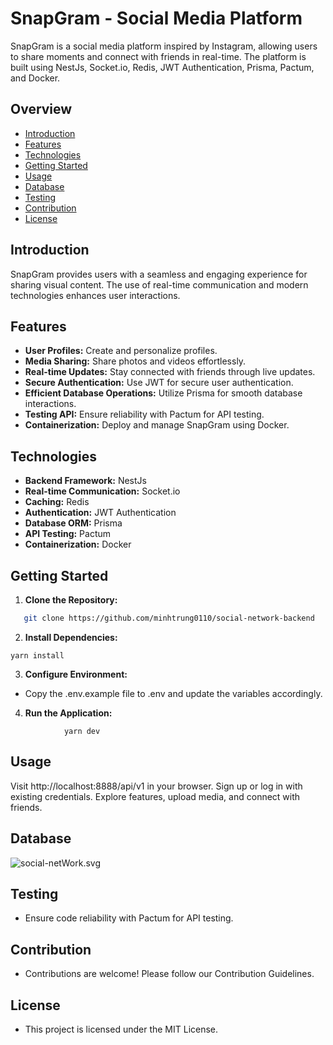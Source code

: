# SnapGram - Social Media Platform

SnapGram is a social media platform inspired by Instagram, allowing users to share moments and connect with friends in real-time. The platform is built using NestJs, Socket.io, Redis, JWT Authentication, Prisma, Pactum, and Docker.

## Overview

- [Introduction](#introduction)
- [Features](#features)
- [Technologies](#technologies)
- [Getting Started](#getting-started)
- [Usage](#usage)
- [Database](#database)
- [Testing](#testing)
- [Contribution](#contribution)
- [License](#license)

## Introduction

SnapGram provides users with a seamless and engaging experience for sharing visual content. The use of real-time communication and modern technologies enhances user interactions.

## Features

- **User Profiles:** Create and personalize profiles.
- **Media Sharing:** Share photos and videos effortlessly.
- **Real-time Updates:** Stay connected with friends through live updates.
- **Secure Authentication:** Use JWT for secure user authentication.
- **Efficient Database Operations:** Utilize Prisma for smooth database interactions.
- **Testing API:** Ensure reliability with Pactum for API testing.
- **Containerization:** Deploy and manage SnapGram using Docker.

## Technologies

- **Backend Framework:** NestJs
- **Real-time Communication:** Socket.io
- **Caching:** Redis
- **Authentication:** JWT Authentication
- **Database ORM:** Prisma
- **API Testing:** Pactum
- **Containerization:** Docker

## Getting Started

1. **Clone the Repository:**

```bash
   git clone https://github.com/minhtrung0110/social-network-backend
````
2. **Install Dependencies:**
````
yarn install
````
3. **Configure Environment:**

- Copy the .env.example file to .env and update the variables accordingly.

4. **Run the Application:**
````
            yarn dev
 ````
## Usage
Visit http://localhost:8888/api/v1 in your browser.
Sign up or log in with existing credentials.
Explore features, upload media, and connect with friends.

## Database
![social-netWork.svg](social-netWork.svg)

## Testing
- Ensure code reliability with Pactum for API testing.

## Contribution
- Contributions are welcome! Please follow our Contribution Guidelines.

## License
- This project is licensed under the MIT License.